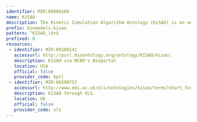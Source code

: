 ```yaml
---
identifier: MIR:00000108
name: KiSAO
description: The Kinetic Simulation Algorithm Ontology (KiSAO) is an ontology that describes simulation algorithms and methods used for biological kinetic models, and the relationships between them. This provides a means to unambiguously refer to simulation algorithms when describing a simulation experiment.
prefix: biomodels.kisao
pattern: ^KISAO_\d+$
prefixed: 0
resources:
 - identifier: MIR:00100141
   accessurl: http://purl.bioontology.org/ontology/KISAO/kisao:
   description: KiSAO via NCBO's Bioportal
   location: USA
   official: false
   provider_code: bptl
 - identifier: MIR:00100757
   accessurl: http://www.ebi.ac.uk/ols/ontologies/kisao/terms?short_form=
   description: KiSAO through OLS
   location: UK
   official: false
   provider_code: ols
---
```

